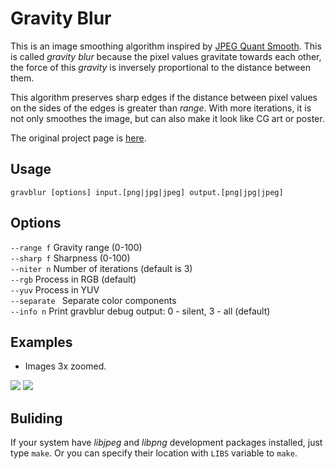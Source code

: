 # Gravity Blur

This is an image smoothing algorithm inspired by [JPEG Quant Smooth](https://github.com/ilyakurdyukov/jpeg-quantsmooth). This is called *gravity blur* because the pixel values gravitate towards each other, the force of this *gravity* is inversely proportional to the distance between them.

This algorithm preserves sharp edges if the distance between pixel values on the sides of the edges is greater than *range*. With more iterations, it is not only smoothes the image, but can also make it look like CG art or poster.

The original project page is [here](https://github.com/ilyakurdyukov/gravityblur).

## Usage

`gravblur [options] input.[png|jpg|jpeg] output.[png|jpg|jpeg]`

## Options

`--range f` Gravity range (0-100)  
`--sharp f` Sharpness (0-100)  
`--niter n` Number of iterations (default is 3)  
`--rgb` Process in RGB (default)  
`--yuv` Process in YUV  
`--separate ` Separate color components  
`--info n` Print gravblur debug output: 0 - silent, 3 - all (default)  

## Examples

- Images 3x zoomed.

![](https://ilyakurdyukov.github.io/gravityblur/images/lena_orig.png)
![](https://ilyakurdyukov.github.io/gravityblur/images/lena_new.png)

## Buliding

If your system have *libjpeg* and *libpng* development packages installed, just type `make`.
Or you can specify their location with `LIBS` variable to `make`.

